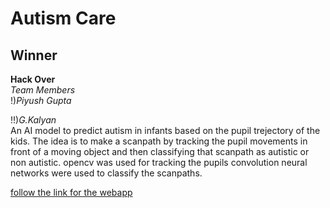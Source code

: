 # Autism Care <br>
## Winner <br>
**Hack Over** <br>
*Team Members* <br>
!)*Piyush Gupta*

!!)*G.Kalyan* <br>
An AI model to predict autism in infants based on the pupil trejectory of the kids. The idea is to make a scanpath by tracking the pupil movements in front of a moving object and then classifying that scanpath as autistic or non autistic. 
opencv was used for tracking the pupils
convolution neural networks were used to classify the scanpaths.

[follow the link for the webapp](https://autism12.herokuapp.com/index.html)

